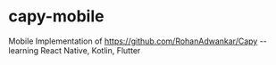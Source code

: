 # capy-mobile
Mobile Implementation of https://github.com/RohanAdwankar/Capy -- learning React Native, Kotlin, Flutter
